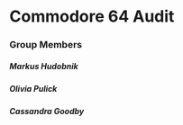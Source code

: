 # Commodore 64 Audit

### Group Members

##### Markus Hudobnik
##### Olivia Pulick
##### Cassandra Goodby
